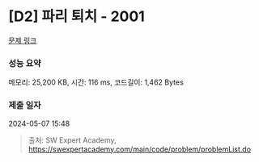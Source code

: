 # [D2] 파리 퇴치 - 2001 

[문제 링크](https://swexpertacademy.com/main/code/problem/problemDetail.do?contestProbId=AV5PzOCKAigDFAUq) 

### 성능 요약

메모리: 25,200 KB, 시간: 116 ms, 코드길이: 1,462 Bytes

### 제출 일자

2024-05-07 15:48



> 출처: SW Expert Academy, https://swexpertacademy.com/main/code/problem/problemList.do